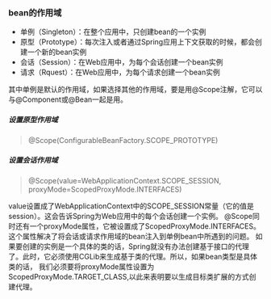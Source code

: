 ### bean的作用域

- 单例（Singleton）：在整个应用中，只创建bean的一个实例
- 原型（Prototype）：每次注入或者通过Spring应用上下文获取的时候，都会创建一个新的bean实例
- 会话（Session）：在Web应用中，为每个会话创建一个bean实例
- 请求（Rquest）：在Web应用中，为每个请求创建一个bean实例

其中单例是默认的作用域，如果选择其他的作用域，要是用@Scope注解，它可以与@Component或@Bean一起是用。

##### 设置原型作用域

> @Scope(ConfigurableBeanFactory.SCOPE_PROTOTYPE)

##### 设置会话作用域

> @Scope(value=WebApplicationContext.SCOPE_SESSION, proxyMode=ScopedProxyMode.INTERFACES)

value设置成了WebApplicationContext中的SCOPE_SESSION常量（它的值是session）。这会告诉Spring为Web应用中的每个会话创建一个实例。
@Scope同时还有一个proxyMode属性，它被设置成了ScopedProxyMode.INTERFACES。这个属性解决了将会话或请求作用域的bean注入到单例bean中所遇到的问题。
如果要创建的实例是一个具体的类的话，Spring就没有办法创建基于接口的代理了。此时，它必须使用CGLib来生成基于类的代理。所以，如果bean类型是具体类的话，
我们必须要将proxyMode属性设置为ScopedProxyMode.TARGET_CLASS,以此来表明要以生成目标类扩展的方式创建代理。